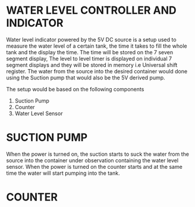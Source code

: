 # WATER LEVEL CONTROLLER AND INDICATOR

Water level indicator powered by the 5V DC source is a setup used to measure the water level of a certain tank, the time it takes to fill the whole tank and the display the time. The time will be stored on the 7 seven segment display, The level to level timer is displayed on individual 7 segment displays and they will be stored in memory i.e Universal shift register. The water from the source into the desired container would done using the Suction pump that would also be the 5V derived pump. 

The setup would be based on the following components
  1. Suction Pump 
  2. Counter 
  3. Water Level Sensor

# SUCTION PUMP
When the power is turned on, the suction starts to suck the water from the source into the container under observation containing the water level sensor. When the power is turned on the counter starts and at the same time the water will start pumping into the tank. 

# COUNTER
